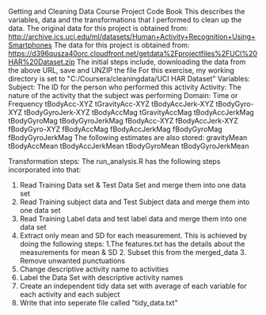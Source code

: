 Getting and Cleaning Data Course Project Code Book
This describes the variables, data and the transformations that I performed to clean up the data.
The original data for this project is obtained from:
http://archive.ics.uci.edu/ml/datasets/Human+Activity+Recognition+Using+Smartphones
The data for this project is obtained from:
https://d396qusza40orc.cloudfront.net/getdata%2Fprojectfiles%2FUCI%20HAR%20Dataset.zip
The initial steps include, downloading the data from the above URL, save and UNZIP the file
For this exercise, my working directory is set to 
"C:/Coursera/cleaningdata/UCI HAR Dataset"
Variables:
Subject: The ID for the person who performed this activity
Activity: The nature of the activity that the subject was performing
Domain: Time or Frequency
tBodyAcc-XYZ
tGravityAcc-XYZ
tBodyAccJerk-XYZ
tBodyGyro-XYZ
tBodyGyroJerk-XYZ
tBodyAccMag
tGravityAccMag
tBodyAccJerkMag
tBodyGyroMag
tBodyGyroJerkMag
fBodyAcc-XYZ
fBodyAccJerk-XYZ
fBodyGyro-XYZ
fBodyAccMag
fBodyAccJerkMag
fBodyGyroMag
fBodyGyroJerkMag
The following estimates are also stored:
gravityMean
tBodyAccMean
tBodyAccJerkMean
tBodyGyroMean
tBodyGyroJerkMean

Transformation steps:
The run_analysis.R has the following steps incorporated into that:
1. Read Training Data set & Test Data Set and merge them into one data set
2. Read Training subject data and Test Subject data and merge them into one data set
3. Read Training Label data and test label data and merge them into one data set
4. Extract only mean and SD for each measurement.  This is achieved by doing the following steps:
      1.The features.txt has the details about the measurements for mean & SD
      2. Subset this from the merged_data
      3. Remove unwanted punctuations
5. Change descriptive activity name to activities
6. Label the Data Set with descriptive activity names
7. Create an independent tidy data set with average of each variable for each activity and each subject
8. Write that into seperate file called "tidy_data.txt"

